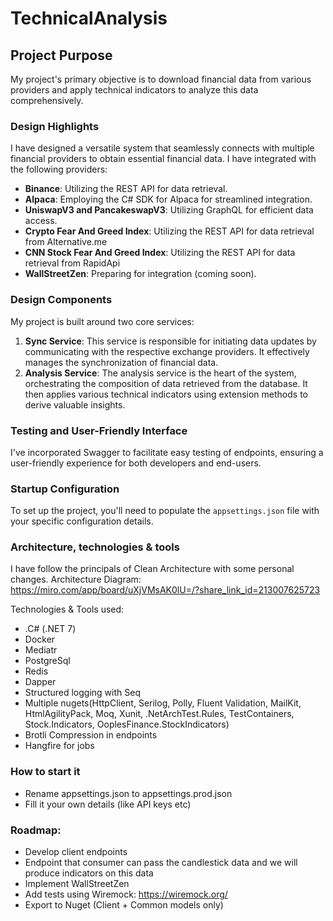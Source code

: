 # TechnicalAnalysis

## Project Purpose
My project's primary objective is to download financial data from various providers and apply technical indicators to analyze this data comprehensively.

### Design Highlights
I have designed a versatile system that seamlessly connects with multiple financial providers to obtain essential financial data. I have integrated with the following providers:

- **Binance**: Utilizing the REST API for data retrieval.
- **Alpaca**: Employing the C# SDK for Alpaca for streamlined integration.
- **UniswapV3 and PancakeswapV3**: Utilizing GraphQL for efficient data access.
- **Crypto Fear And Greed Index**: Utilizing the REST API for data retrieval from Alternative.me
- **CNN Stock Fear And Greed Index**:  Utilizing the REST API for data retrieval from RapidApi
- **WallStreetZen**: Preparing for integration (coming soon).

### Design Components
My project is built around two core services:

1. **Sync Service**: This service is responsible for initiating data updates by communicating with the respective exchange providers. It effectively manages the synchronization of financial data.
2. **Analysis Service**: The analysis service is the heart of the system, orchestrating the composition of data retrieved from the database. It then applies various technical indicators using extension methods to derive valuable insights.

### Testing and User-Friendly Interface
I've incorporated Swagger to facilitate easy testing of endpoints, ensuring a user-friendly experience for both developers and end-users.

### Startup Configuration
To set up the project, you'll need to populate the `appsettings.json` file with your specific configuration details.

### Architecture, technologies & tools
I have follow the principals of Clean Architecture with some personal changes.
Architecture Diagram: https://miro.com/app/board/uXjVMsAK0lU=/?share_link_id=213007625723

Technologies & Tools used:
- .C# (.NET 7)
- Docker
- Mediatr
- PostgreSql
- Redis
- Dapper
- Structured logging with Seq
- Multiple nugets(HttpClient,  Serilog, Polly, Fluent Validation, MailKit, HtmlAgilityPack, Moq, Xunit, .NetArchTest.Rules, TestContainers, Stock.Indicators, OoplesFinance.StockIndicators)
- Brotli Compression in endpoints
- Hangfire for jobs


### How to start it
- Rename appsettings.json to appsettings.prod.json
- Fill it your own details (like API keys etc)


### Roadmap:
- Develop client endpoints
- Endpoint that consumer can pass the candlestick data and we will produce indicators on this data
- Implement WallStreetZen
- Add tests using Wiremock: https://wiremock.org/
- Export to Nuget (Client + Common models only)
